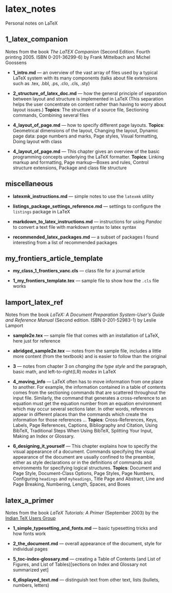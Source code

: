 # latex_notes

Personal notes on LaTeX

## 1_latex_companion

Notes from the book *The LaTEX Companion* (Second Edition. Fourth printing 2005. ISBN
0-201-36299-6) by Frank Mittelbach and Michel Goossens

* **1_intro.md** — an overview of the vast array of files used by a typical LaTeX system with its
    many components (talks about file extensions such as .tex, .bbl, .ps, .clo, .cls, .sty)

* **2_structure_of_latex_doc.md** — how the general principle of separation between layout and
    structure is implemented in LaTeX (This separation helps the user concentrate on content rather
    than having to worry about layout issues.) **Topics**: The structure of a source file,
    Sectioning commands, Combining several files

* **4_layout_of_page.md** — how to specify different page layouts. **Topics**: Geometrical
    dimensions of the layout, Changing the layout, Dynamic page data: page numbers and marks, Page
    styles, Visual formatting, Doing layout with class

* **4_layout_of_page.md** — This chapter gives an overview of the basic programming concepts
    underlying the LaTeX formatter. **Topics**: Linking markup and formatting, Page markup—Boxes
    and rules, Control structure extensions, Package and class file structure

<!-- * **.md** — -->
<!-- * **.md** — -->

## miscellaneous

* **latexmk_instructions.md** — simple notes to use the `latexmk` utility

* **listings_package_settings_reference.md** — settings to configure the `listings` package in LaTeX

* **markdown_to_latex_instructions.md** — instructions for using *Pandoc* to convert a text file
    with markdown syntax to latex syntax

* **recommended_latex_packages.md** — a subset of packages I found interesting from a list of
    recommended packages


## my_frontiers_article_template

* **my_class_1_frontiers_vanc.cls** — class file for a journal article

* **1_my_frontiers_template.tex** — sample file to show how the `.cls` file works


## lamport_latex_ref

Notes from the book *LaTeX: A Document Preparation System-User's Guide and Reference Manual*
(Second edition. ISBN 0-201-52983-1) by Leslie Lamport

* **sample2e.tex** — sample file that comes with an installation of LaTeX, here just for reference

* **abridged_sample2e.tex** — notes from the sample file, includes a little more content (from the
  textbook) and is easier to follow than the original
  
* **3** — notes from chapter 3 on *changing the type style* and the paragraph, basic math, and
    left-to-right(LR) *modes* in LaTeX
  
* **4_moving_info** — LaTeX often has to move information from one place to another. For example,
    the information contained in a table of contents comes from the sectioning commands that are
    scattered throughout the input file. Similarly, the command that generates a cross-reference to
    an equation must get the equation number from an equation environment which may occur several
    sections later. In other words, references appear in different places than the commands which
    create the information for those references ... **Topics**: Cross-References, Keys, Labels,
    Page References, Captions, Bibliography and Citation, Using BibTeX, Traditional Steps When
    Using BibTeX, Splitting Your Input, Making an Index or Glossary.
  
* **6_designing_it_yourself** — This chapter explains how to specify the visual appearance of a
    document. Commands specifying the visual appearance of the document are usually confined to the
    preamble, either as style declarations or in the definitions of commands and environments for
    specifying logical structures. **Topics**: Document and Page Style, Document-Class Options,
    Page Styles, Page Numbers, Configuring `headings` and `myheadings`, Title Page and Abstract,
    Line and Page Breaking, Numbering, Length, Spaces, and Boxes


## latex_a_primer

Notes from the book *LaTeX Tutorials: A Primer* (September 2003) by the 
[Indian TeX Users Group][tug_india]

* **1_simple_typesetting_and_fonts.md** — basic typesetting tricks and how fonts work

* **2_the_document.md** — overall appearance of the document, style for individual pages

* **5_toc-index-glossary.md** — creating a Table of Contents (and List of Figures, and List of
    Tables)[sections on Index and Glossary not summarized yet]

* **6_displayed_text.md** — distinguish text from other text, lists (bullets, numbers, letters)


<!-- ≈≈≈≈≈≈≈≈≈≈≈≈≈≈≈≈≈≈≈≈≈≈≈≈≈≈≈≈≈≈≈≈≈≈≈≈≈≈≈≈≈≈≈***≈≈≈≈≈≈≈≈≈≈≈≈≈≈≈≈≈≈≈≈≈≈≈≈≈≈≈≈≈≈≈≈≈≈≈≈≈≈≈≈≈≈≈≈≈ -->
[tug_india]: http://www.tug.org.in
